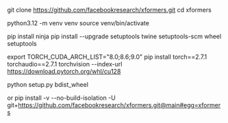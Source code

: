git clone https://github.com/facebookresearch/xformers.git
cd xformers

python3.12 -m venv venv
source venv/bin/activate


pip install ninja
pip install --upgrade setuptools twine setuptools-scm wheel setuptools


export TORCH_CUDA_ARCH_LIST="8.0;8.6;9.0"
pip install torch==2.7.1 torchaudio==2.7.1 torchvision --index-url https://download.pytorch.org/whl/cu128




python setup.py bdist_wheel


or 
pip install -v --no-build-isolation -U git+https://github.com/facebookresearch/xformers.git@main#egg=xformers

